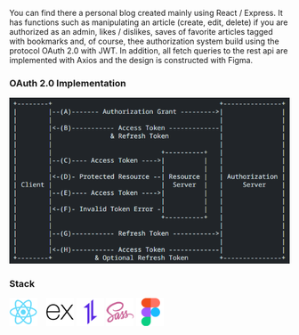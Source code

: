 You can find there a personal blog created mainly using React / Express. It has functions such as manipulating an article (create, edit, delete) if you are authorized as an admin, likes / dislikes, saves of favorite articles tagged with bookmarks and, of course, thee authorization system build using the protocol OAuth 2.0 with JWT. In addition, all fetch queries to the rest api are implemented with Axios and the design is constructed with Figma.

### OAuth 2.0 Implementation

<img src="./assets/oauth.png">

### Stack

<img src="./assets/react.svg" width=50 />&nbsp;&nbsp;&nbsp;&nbsp;<img src="./assets/express.svg" width=50 />&nbsp;<img src="./assets/axios.svg" width=50 />&nbsp;<img src="./assets/sass.svg" width=50 />&nbsp;<img src="./assets/figma.svg" width=50 />
